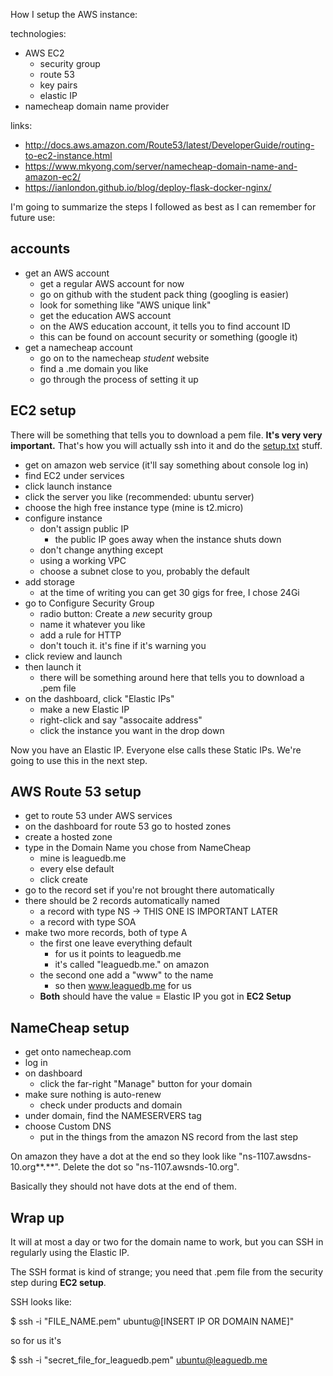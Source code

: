How I setup the AWS instance:

technologies:
 - AWS EC2
   - security group
   - route 53
   - key pairs
   - elastic IP
 - namecheap domain name provider

links:
 - http://docs.aws.amazon.com/Route53/latest/DeveloperGuide/routing-to-ec2-instance.html
 - https://www.mkyong.com/server/namecheap-domain-name-and-amazon-ec2/
 - https://ianlondon.github.io/blog/deploy-flask-docker-nginx/

I'm going to summarize the steps I followed as best as I can remember
for future use:

## accounts

 - get an AWS account
   - get a regular AWS account for now
   - go on github with the student pack thing (googling is easier)
   - look for something like "AWS unique link"
   - get the education AWS account
   - on the AWS education account, it tells you to find account ID
   - this can be found on account security or something (google it)
 - get a namecheap account
   - go on to the namecheap *student* website
   - find a .me domain you like
   - go through the process of setting it up
   
   
## EC2 setup

There will be something that tells you to download a pem file. **It's
very very important.** That's how you will actually ssh into it and do
the [setup.txt](https://github.com/kasrasadeghi/idb/blob/master/docs/server/setup.txt) stuff.

 - get on amazon web service (it'll say something about console log in)
 - find EC2 under services
 - click launch instance
 - click the server you like (recommended: ubuntu server)
 - choose the high free instance type (mine is t2.micro)
 - configure instance
   - don't assign public IP
     - the public IP goes away when the instance shuts down
   - don't change anything except 
   - using a working VPC
   - choose a subnet close to you, probably the default
 - add storage
   - at the time of writing you can get 30 gigs for free, I chose 24Gi
 - go to Configure Security Group
   - radio button: Create a *new* security group
   - name it whatever you like
   - add a rule for HTTP
   - don't touch it. it's fine if it's warning you
 - click review and launch
 - then launch it
   - there will be something around here that tells you to download a
     .pem file
 - on the dashboard, click "Elastic IPs"
   - make a new Elastic IP
   - right-click and say "assocaite address"
   - click the instance you want in the drop down

Now you have an Elastic IP. Everyone else calls these Static
IPs. We're going to use this in the next step.


## AWS Route 53 setup

 - get to route 53 under AWS services
 - on the dashboard for route 53 go to hosted zones
 - create a hosted zone
 - type in the Domain Name you chose from NameCheap
   - mine is leaguedb.me
   - every else default
   - click create
 - go to the record set if you're not brought there automatically
 - there should be 2 records automatically named
   - a record with type NS -> THIS ONE IS IMPORTANT LATER
   - a record with type SOA
 - make two more records, both of type A
   - the first one leave everything default
     - for us it points to leaguedb.me
     - it's called "leaguedb.me." on amazon
   - the second one add a "www" to the name
     - so then www.leaguedb.me for us
   - **Both** should have the value = Elastic IP you got in **EC2 Setup**


## NameCheap setup

 - get onto namecheap.com
 - log in
 - on dashboard
   - click the far-right "Manage" button for your domain
 - make sure nothing is auto-renew
   - check under products and domain
 - under domain, find the NAMESERVERS tag
 - choose Custom DNS
   - put in the things from the amazon NS record from the last step
   
On amazon they have a dot at the end so they look like
"ns-1107.awsdns-10.org**.**". Delete the dot so
"ns-1107.awsnds-10.org".

Basically they should not have dots at the end of them.

## Wrap up

It will at most a day or two for the domain name to work, but you can
SSH in regularly using the Elastic IP.

The SSH format is kind of strange; you need that .pem file from the security step during **EC2 setup**.

SSH looks like:

$ ssh -i "FILE_NAME.pem" ubuntu@[INSERT IP OR DOMAIN NAME]"

so for us it's 

$ ssh -i "secret_file_for_leaguedb.pem" ubuntu@leaguedb.me

